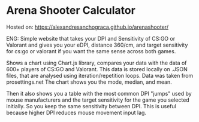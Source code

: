 # Arena Shooter Calculator

Hosted on: https://alexandresanchograca.github.io/arenashooter/

ENG: Simple website that takes your DPI and Sensitivity of CS:GO or Valorant and gives you your eDPI, distance 360/cm, and target sensitivity for cs:go or valorant if you want the same sense across both games.

Shows a chart using Chart.js library, compares your data with the data of 600+ players of CS:GO and Valorant.
This data is stored locally on .JSON files, that are analysed using iteration/repetition loops.
Data was taken from prosettings.net
The chart shows you the mode, median, and mean.

Then it also shows you a table with the most common DPI "jumps" used by mouse manufacturers and the target sensitivity for the game you selected initially. So you keep the same sensitivity between DPI.
This is useful because higher DPI reduces mouse movement input lag.
